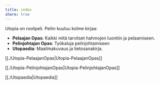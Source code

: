```yaml
---
title: index
share: true
---
```

Utopia on roolipeli. Peliin kuuluu kolme kirjaa:
- **Pelaajan Opas**: Kaikki mitä tarvitset hahmojen luontiin ja pelaamiseen.
- **Pelinjohtajan Opas**: Työkaluja pelinjohtamiseen
- **Utopaedia**: Maailmakuvaus ja tietosanakirja.

[[./Utopia-PelaajanOpas|Utopia-PelaajanOpas]]

[[./Utopia-PelinjohtajanOpas|Utopia-PelinjohtajanOpas]]

[[./Utopaedia|Utopaedia]]
